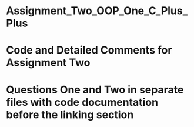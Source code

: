 # Assignment_Two_OOP_One_C_Plus_Plus

# Code and Detailed Comments for Assignment Two

# Questions One and Two in separate files with code documentation before the linking section
